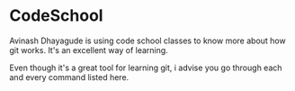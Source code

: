 # CodeSchool
Avinash Dhayagude is using code school classes to know more about how git works.
It's an excellent way of learning.

Even though it's a great tool for learning git, i advise you go through each and every command listed here.
